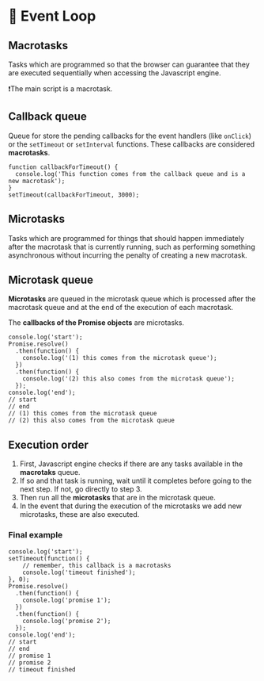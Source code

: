 # 🎢 Event Loop

## Macrotasks

Tasks which are programmed so that the browser can guarantee that they are executed sequentially when accessing the Javascript engine. 

❗️The main script is a macrotask.

## Callback queue

Queue for store the pending callbacks for the event handlers (like `onClick`) or the `setTimeout` or `setInterval` functions. These callbacks are considered **macrotasks**.

```
function callbackForTimeout() { 
  console.log('This function comes from the callback queue and is a new macrotask');
}
setTimeout(callbackForTimeout, 3000);
```

## Microtasks

Tasks which are programmed for things that should happen immediately after the macrotask that is currently running, such as performing something asynchronous without incurring the penalty of creating a new macrotask.

## Microtask queue

**Microtasks** are queued in the microtask queue which is processed after the macrotask queue and at the end of the execution of each macrotask.

The **callbacks of the Promise objects** are microtasks.

```
console.log('start');  
Promise.resolve()
  .then(function() {   
    console.log('(1) this comes from the microtask queue'); 
  })
  .then(function() {   
    console.log('(2) this also comes from the microtask queue'); 
  });  
console.log('end');
// start
// end
// (1) this comes from the microtask queue
// (2) this also comes from the microtask queue
```

## Execution order

1. First, Javascript engine checks if there are any tasks available in the **macrotaks** queue.
2. If so and that task is running, wait until it completes before going to the next step. If not, go directly to step 3.
3. Then run all the **microtasks** that are in the microtask queue.
4. In the event that during the execution of the microtasks we add new microtasks, these are also executed.

### Final example

```
console.log('start');
setTimeout(function() {
    // remember, this callback is a macrotasks
    console.log('timeout finished'); 
}, 0);
Promise.resolve()
  .then(function() {
    console.log('promise 1'); 
  })
  .then(function() {   
    console.log('promise 2'); 
  });  
console.log('end');
// start
// end
// promise 1
// promise 2
// timeout finished
```

